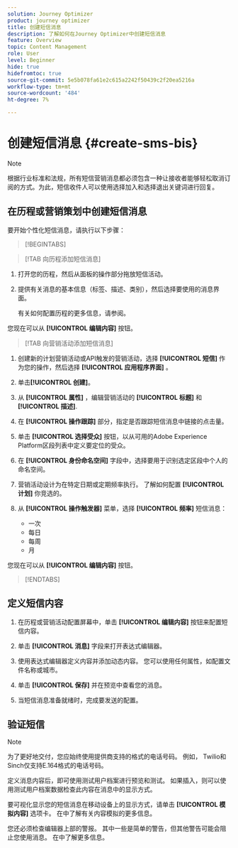 ```yaml
---
solution: Journey Optimizer
product: journey optimizer
title: 创建短信消息
description: 了解如何在Journey Optimizer中创建短信消息
feature: Overview
topic: Content Management
role: User
level: Beginner
hide: true
hidefromtoc: true
source-git-commit: 5e5b078fa61e2c615a2242f50439c2f20ea5216a
workflow-type: tm+mt
source-wordcount: '484'
ht-degree: 7%

---
```


# 创建短信消息 {#create-sms-bis}

>[!NOTE]
>
>根据行业标准和法规，所有短信营销消息都必须包含一种让接收者能够轻松取消订阅的方式。为此，短信收件人可以使用选择加入和选择退出关键词进行回复。

## 在历程或营销策划中创建短信消息

要开始个性化短信消息，请执行以下步骤：

>[!BEGINTABS]

>[!TAB 向历程添加短信消息]

1. 打开您的历程，然后从面板的操作部分拖放短信活动。

1. 提供有关消息的基本信息（标签、描述、类别），然后选择要使用的消息界面。

   有关如何配置历程的更多信息，请参阅。

您现在可以从 **[!UICONTROL 编辑内容]** 按钮。

>[!TAB 向营销活动添加短信消息]

1. 创建新的计划营销活动或API触发的营销活动，选择 **[!UICONTROL 短信]** 作为您的操作，然后选择 **[!UICONTROL 应用程序界面]** 。

1. 单击&#x200B;**[!UICONTROL 创建]**。

1. 从 **[!UICONTROL 属性]** ，编辑营销活动的 **[!UICONTROL 标题]** 和 **[!UICONTROL 描述]**.

1. 在 **[!UICONTROL 操作跟踪]** 部分，指定是否跟踪短信消息中链接的点击量。

1. 单击 **[!UICONTROL 选择受众]** 按钮，以从可用的Adobe Experience Platform区段列表中定义要定位的受众。

1. 在 **[!UICONTROL 身份命名空间]** 字段中，选择要用于识别选定区段中个人的命名空间。

1. 营销活动设计为在特定日期或定期频率执行。 了解如何配置 **[!UICONTROL 计划]** 你竞选的。

1. 从 **[!UICONTROL 操作触发器]** 菜单，选择 **[!UICONTROL 频率]** 短信消息：

   * 一次
   * 每日
   * 每周
   * 月

您现在可以从 **[!UICONTROL 编辑内容]** 按钮。

>[!ENDTABS]

## 定义短信内容

1. 在历程或营销活动配置屏幕中，单击 **[!UICONTROL 编辑内容]** 按钮来配置短信内容。

1. 单击 **[!UICONTROL 消息]** 字段来打开表达式编辑器。

1. 使用表达式编辑器定义内容并添加动态内容。 您可以使用任何属性，如配置文件名称或城市。

1. 单击 **[!UICONTROL 保存]** 并在预览中查看您的消息。

1. 当短信消息准备就绪时，完成要发送的配置。

## 验证短信

>[!NOTE]
>
> 为了更好地交付，您应始终使用提供商支持的格式的电话号码。 例如， Twilio和Sinch仅支持E.164格式的电话号码。

定义消息内容后，即可使用测试用户档案进行预览和测试。 如果插入，则可以使用测试用户档案数据检查此内容在消息中的显示方式。

要可视化显示您的短信消息在移动设备上的显示方式，请单击 **[!UICONTROL 模拟内容]** 选项卡。 在中了解有关内容模拟的更多信息。

您还必须检查编辑器上部的警报。  其中一些是简单的警告，但其他警告可能会阻止您使用消息。 在中了解更多信息。
